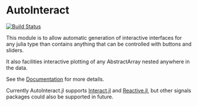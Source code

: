 # AutoInteract

[![Build Status](https://travis-ci.org/rafaqz/AutoInteract.jl.svg?branch=master)](https://travis-ci.org/rafaqz/AutoInteract.jl)

This module is to allow automatic generation of interactive interfaces
for any julia type than contains anything that can be controlled with buttons
and sliders.

It also facilities interactive plotting of any AbstractArray nested anywhere in
the data.


See the [Documentation](https://rafaqz.github.io/AutoInteract.jl/latest/) for more details.


Currently AutoInteract.jl supports [Interact.jl](https://github.com/JuliaGizmos/Interact.jl)
and [Reactive.jl](https://github.com/JuliaGizmos/Reactive.jl), but other signals
packages could also be supported in future.
